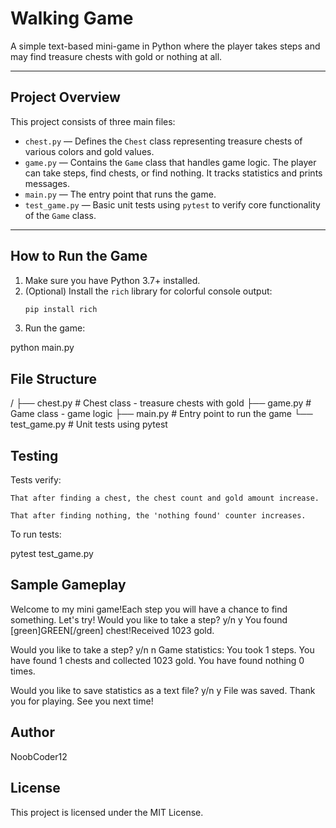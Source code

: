 # Walking Game

A simple text-based mini-game in Python where the player takes steps and may find treasure chests with gold or nothing at all.

---

## Project Overview

This project consists of three main files:

- `chest.py` — Defines the `Chest` class representing treasure chests of various colors and gold values.
- `game.py` — Contains the `Game` class that handles game logic. The player can take steps, find chests, or find nothing. It tracks statistics and prints messages.
- `main.py` — The entry point that runs the game.
- `test_game.py` — Basic unit tests using `pytest` to verify core functionality of the `Game` class.

---

## How to Run the Game

1. Make sure you have Python 3.7+ installed.
2. (Optional) Install the `rich` library for colorful console output:
   ```bash
   pip install rich

3. Run the game:

  python main.py

## File Structure

/
├── chest.py         # Chest class - treasure chests with gold
├── game.py          # Game class - game logic
├── main.py          # Entry point to run the game
└── test_game.py     # Unit tests using pytest

## Testing

Tests verify:

    That after finding a chest, the chest count and gold amount increase.

    That after finding nothing, the 'nothing found' counter increases.

To run tests:

pytest test_game.py

## Sample Gameplay

Welcome to my mini game!Each step you will have a chance to find something.
Let's try!
Would you like to take a step? y/n
y
You found [green]GREEN[/green] chest!Received 1023 gold.

Would you like to take a step? y/n
n
Game statistics: 
You took 1 steps. 
You have found 1 chests and collected 1023 gold.
You have found nothing 0 times.

Would you like to save statistics as a text file? y/n 
y
File was saved. Thank you for playing. See you next time!

## Author

NoobCoder12

## License

This project is licensed under the MIT License.

